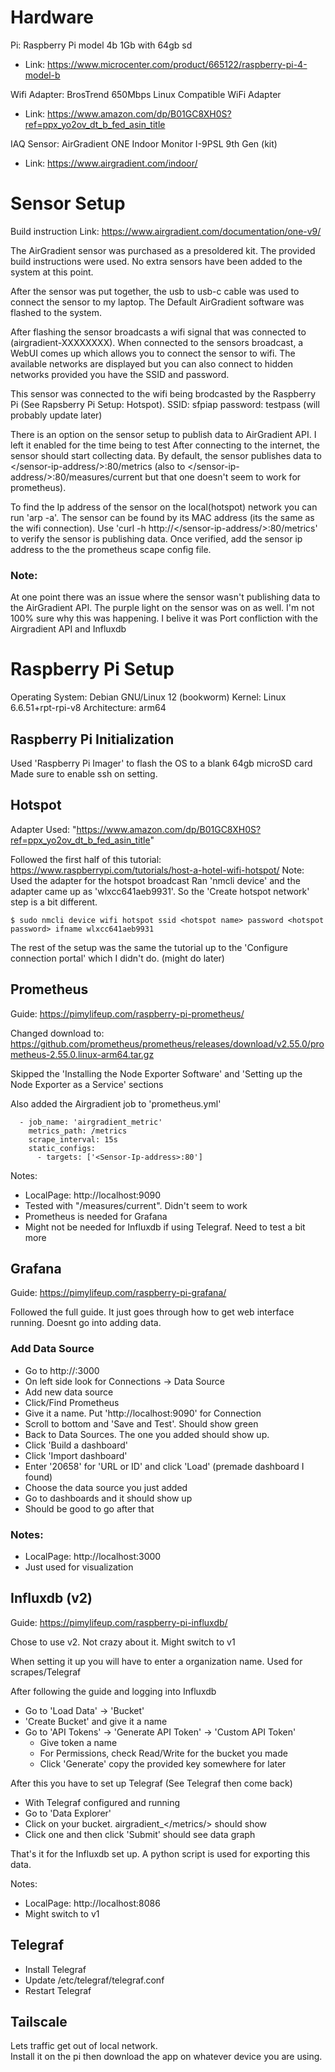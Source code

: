 # Hardware
Pi: Raspberry Pi model 4b 1Gb with 64gb sd
 - Link: https://www.microcenter.com/product/665122/raspberry-pi-4-model-b

Wifi Adapter: BrosTrend 650Mbps Linux Compatible WiFi Adapter
 -  Link: https://www.amazon.com/dp/B01GC8XH0S?ref=ppx_yo2ov_dt_b_fed_asin_title

IAQ Sensor: AirGradient ONE Indoor Monitor I-9PSL 9th Gen (kit)
 -  Link: https://www.airgradient.com/indoor/


# Sensor Setup
Build instruction Link: https://www.airgradient.com/documentation/one-v9/

The AirGradient sensor was purchased as a presoldered kit. The provided build instructions were used. No extra sensors have been added to the system at this point. 

After the sensor was put together, the usb to usb-c cable was used to connect the sensor to my laptop. The Default AirGradient software was flashed to the system. 

After flashing the sensor broadcasts a wifi signal that was connected to (airgradient-XXXXXXXX). When connected to the sensors broadcast, a WebUI comes up which allows you to connect the sensor to wifi. The available networks are displayed but you can also connect to hidden networks provided you have the SSID and password. 

This sensor was connected to the wifi being brodcasted by the Raspberry Pi (See Rapsberry Pi Setup: Hotspot). 
SSID: sfpiap
password: testpass (will probably update later)

There is an option on the sensor setup to publish data to AirGradient API. I left it enabled for the time being to test
After connecting to the internet, the sensor should start collecting data.
By default, the sensor publishes data to </sensor-ip-address/>:80/metrics (also to </sensor-ip-address/>:80/measures/current but that one doesn't seem to work for prometheus). 

To find the Ip address of the sensor on the local(hotspot) network you can run 'arp -a'. The sensor can be found by its MAC address (its the same as the wifi connection). Use 'curl -h http://</sensor-ip-address/>:80/metrics' to verify the sensor is publishing data. Once verified, add the sensor ip address to the the prometheus scape config file. 


### Note:
At one point there was an issue where the sensor wasn't publishing data to the AirGradient API. 
The purple light on the sensor was on as well. I'm not 100% sure why this was happening. 
I belive it was Port confliction with the Airgradient API and Influxdb

# Raspberry Pi Setup
Operating System: Debian GNU/Linux 12 (bookworm)
Kernel: Linux 6.6.51+rpt-rpi-v8
Architecture: arm64

## Raspberry Pi Initialization
Used 'Raspberry Pi Imager' to flash the OS to a blank 64gb microSD card
Made sure to enable ssh on setting.

## Hotspot
Adapter Used: "https://www.amazon.com/dp/B01GC8XH0S?ref=ppx_yo2ov_dt_b_fed_asin_title"

Followed the first half of this tutorial:
https://www.raspberrypi.com/tutorials/host-a-hotel-wifi-hotspot/
Note: Used the adapter for the hotspot broadcast
Ran 'nmcli device' and the adapter came up as 'wlxcc641aeb9931'.
So the 'Create hotspot network' step is a bit different.

	$ sudo nmcli device wifi hotspot ssid <hotspot name> password <hotspot password> ifname wlxcc641aeb9931 

The rest of the setup was the same the tutorial up to the 'Configure connection portal' which I didn't do. (might do later)

## Prometheus
Guide: https://pimylifeup.com/raspberry-pi-prometheus/

Changed download to: https://github.com/prometheus/prometheus/releases/download/v2.55.0/prometheus-2.55.0.linux-arm64.tar.gz

Skipped the 'Installing the Node Exporter Software' and 'Setting up the Node Exporter as a Service' sections

Also added the Airgradient job to 'prometheus.yml' 

```
  - job_name: 'airgradient_metric'
    metrics_path: /metrics
    scrape_interval: 15s
    static_configs:
      - targets: ['<Sensor-Ip-address>:80']
```

Notes:
 - LocalPage: http://localhost:9090
 - Tested with "/measures/current". Didn't seem to work
 - Prometheus is needed for Grafana
 - Might not be needed for Influxdb if using Telegraf. Need to test a bit more

## Grafana
Guide: https://pimylifeup.com/raspberry-pi-grafana/

Followed the full guide. It just goes through how to get web interface running. Doesnt go into adding data.
### Add Data Source
 - Go to http://<Pi-Ip-address>:3000
 - On left side look for Connections -> Data Source
 - Add new data source
 - Click/Find Prometheus
 - Give it a name. Put 'http://localhost:9090' for Connection
 - Scroll to bottom and 'Save and Test'. Should show green
 - Back to Data Sources. The one you added should show up. 
 - Click 'Build a dashboard'
 - Click 'Import dashboard'
 - Enter '20658' for 'URL or ID' and click 'Load' (premade dashboard I found)
 - Choose the data source you just added
 - Go to dashboards and it should show up
 - Should be good to go after that
 

### Notes:
 - LocalPage: http://localhost:3000
 - Just used for visualization

## Influxdb (v2)
Guide: https://pimylifeup.com/raspberry-pi-influxdb/

Chose to use v2. Not crazy about it. Might switch to v1

When setting it up you will have to enter a organization name. Used for scrapes/Telegraf

After following the guide and logging into Influxdb
 - Go to 'Load Data' -> 'Bucket'
 - 'Create Bucket' and give it a name
 - Go to 'API Tokens' -> 'Generate API Token' -> 'Custom API Token'
	- Give token a name
	- For Permissions, check Read/Write for the bucket you made
	- Click 'Generate' copy the provided key somewhere for later

After this you have to set up Telegraf (See Telegraf then come back)

 - With Telegraf configured and running
 - Go to 'Data Explorer'
 - Click on your bucket. airgradient_</metrics/> should show
 - Click one and then click 'Submit' should see data graph
 
That's it for the Influxdb set up. A python script is used for exporting this data.

Notes:
 - LocalPage: http://localhost:8086
 - Might switch to v1


## Telegraf
 - Install Telegraf
 - Update /etc/telegraf/telegraf.conf
 - Restart Telegraf
 
## Tailscale
Lets traffic get out of local network.  
Install it on the pi then download the app on whatever device you are using.

